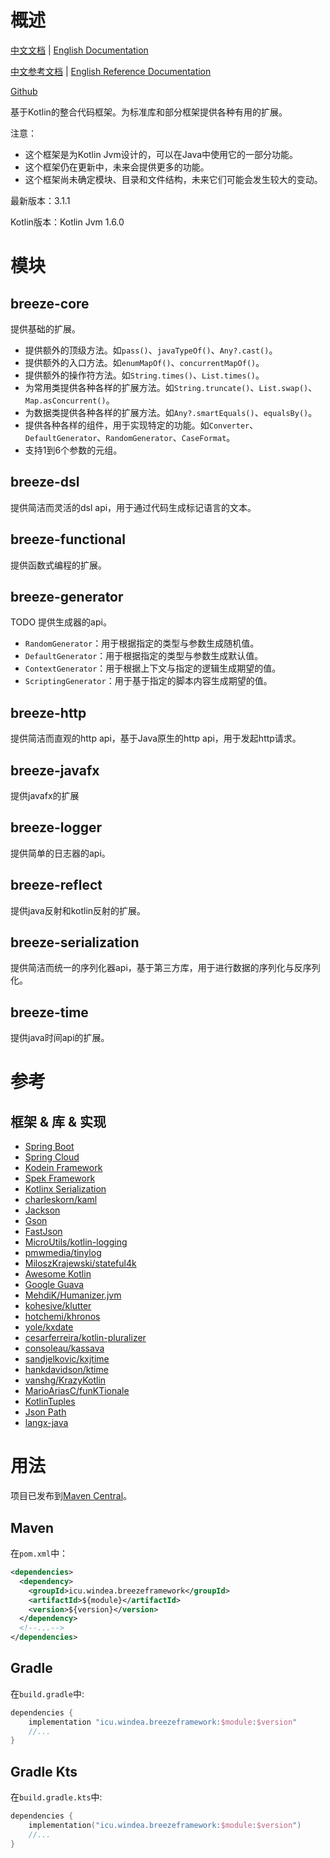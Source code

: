 # 概述

[中文文档](README.md) | [English Documentation](README_en.md)

[中文参考文档](https://windea.icu/Breeze-Framework/#/zh/) | [English Reference Documentation](https://windea.icu/Breeze-Framework/#/en/)

[Github](https://github.com/DragonKnightOfBreeze/Breeze-Framework)

基于Kotlin的整合代码框架。为标准库和部分框架提供各种有用的扩展。

注意：

* 这个框架是为Kotlin Jvm设计的，可以在Java中使用它的一部分功能。
* 这个框架仍在更新中，未来会提供更多的功能。
* 这个框架尚未确定模块、目录和文件结构，未来它们可能会发生较大的变动。

最新版本：3.1.1

Kotlin版本：Kotlin Jvm 1.6.0

# 模块

## breeze-core

提供基础的扩展。

* 提供额外的顶级方法。如`pass()`、`javaTypeOf()`、`Any?.cast()`。
* 提供额外的入口方法。如`enumMapOf()`、`concurrentMapOf()`。
* 提供额外的操作符方法。如`String.times()`、`List.times()`。
* 为常用类提供各种各样的扩展方法。如`String.truncate()`、`List.swap()`、`Map.asConcurrent()`。
* 为数据类提供各种各样的扩展方法。如`Any?.smartEquals()`、`equalsBy()`。
* 提供各种各样的组件，用于实现特定的功能。如`Converter`、`DefaultGenerator`、`RandomGenerator`、`CaseFormat`。
* 支持1到6个参数的元组。

## breeze-dsl

提供简洁而灵活的dsl api，用于通过代码生成标记语言的文本。

## breeze-functional

提供函数式编程的扩展。

## breeze-generator

TODO 提供生成器的api。

* `RandomGenerator`：用于根据指定的类型与参数生成随机值。
* `DefaultGenerator`：用于根据指定的类型与参数生成默认值。
* `ContextGenerator`：用于根据上下文与指定的逻辑生成期望的值。
* `ScriptingGenerator`：用于基于指定的脚本内容生成期望的值。

## breeze-http

提供简洁而直观的http api，基于Java原生的http api，用于发起http请求。

## breeze-javafx

提供javafx的扩展

## breeze-logger

提供简单的日志器的api。

## breeze-reflect

提供java反射和kotlin反射的扩展。

## breeze-serialization

提供简洁而统一的序列化器api，基于第三方库，用于进行数据的序列化与反序列化。

## breeze-time

提供java时间api的扩展。

# 参考

## 框架 & 库 & 实现

* [Spring Boot](https://github.com/spring-projects/spring-boot)
* [Spring Cloud](https://github.com/spring-cloud)
* [Kodein Framework](https://github.com/Kodein-Framework/Kodein-DI)
* [Spek Framework](https://github.com/spekframework/spek)
* [Kotlinx Serialization](https://github.com/Kotlin/kotlinx.serialization)
* [charleskorn/kaml](https://github.com/charleskorn/kaml)
* [Jackson](https://github.com/FasterXML/jackson)
* [Gson](https://github.com/google/gson)
* [FastJson](https://github.com/alibaba/fastjson)
* [MicroUtils/kotlin-logging](https://github.com/MicroUtils/kotlin-logging)
* [pmwmedia/tinylog](https://github.com/pmwmedia/tinylog)
* [MiloszKrajewski/stateful4k](https://github.com/MiloszKrajewski/stateful4k)
* [Awesome Kotlin](https://github.com/KotlinBy/awesome-kotlin)
* [Google Guava](https://github.com/google/guava)
* [MehdiK/Humanizer.jvm](https://github.com/MehdiK/Humanizer.jvm)
* [kohesive/klutter](https://github.com/kohesive/klutter)
* [hotchemi/khronos](https://github.com/hotchemi/khronos)
* [yole/kxdate](https://github.com/yole/kxdate)
* [cesarferreira/kotlin-pluralizer](https://github.com/cesarferreira/kotlin-pluralizer)
* [consoleau/kassava](https://github.com/consoleau/kassava)
* [sandjelkovic/kxjtime](https://github.com/sandjelkovic/kxjtime)
* [hankdavidson/ktime](https://github.com/hankdavidson/ktime)
* [vanshg/KrazyKotlin](https://github.com/vanshg/KrazyKotlin)
* [MarioAriasC/funKTionale](https://github.com/MarioAriasC/funKTionale/tree/master/funktionale-composition)
* [KotlinTuples](https://github.com/enbandari/KotlinTuples)
* [Json Path](https://github.com/json-path/JsonPath)
* [langx-java](https://github.com/fangjinuo/langx-java)

# 用法

项目已发布到[Maven Central](https://repo1.maven.org/maven2)。

## Maven

在`pom.xml`中：
  
```xml
<dependencies>
  <dependency>
    <groupId>icu.windea.breezeframework</groupId>
    <artifactId>${module}</artifactId>
    <version>${version}</version>
  </dependency>
  <!--...-->
</dependencies>
```

## Gradle

在`build.gradle`中:

```groovy
dependencies {
    implementation "icu.windea.breezeframework:$module:$version"
    //...
}
```

## Gradle Kts

在`build.gradle.kts`中:

```kotlin
dependencies {
    implementation("icu.windea.breezeframework:$module:$version")
    //...
}
```